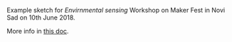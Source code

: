 Example sketch for _Envirnmental sensing_ Workshop on Maker Fest in Novi Sad on 10th June 2018.

More info in [this doc](https://docs.google.com/document/d/1xbQEGdwwtLHWZrJwiZj1uuQfuwFyHUMM52TVlJznt2k).